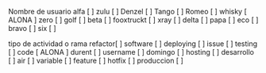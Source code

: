Nombre de usuario
alfa [ ]
zulu [ ]
Denzel [ ]
Tango [ ]
Romeo [ ]
whisky [ ALONA ]
zero [ ]
golf [ ]
beta [ ]
fooxtruckt [ ]
xray [ ]
delta [ ]
papa [ ]
eco [ ]
bravo [ ]
six [ ]

tipo de actividad o rama
refactor[ ]
software [ ]
deploying [ ]
issue [ ]
testing [ ]
code [ ALONA ]
durent [ ]
username [ ]
domingo [ ]
hosting [ ]
desarrollo [ ]
air [ ]
variable [ ]
feature [ ]
hotfix [ ]
produccion [ ]
